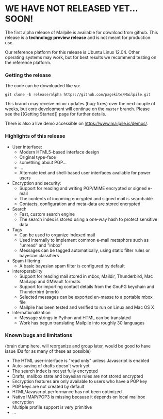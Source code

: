 # WE HAVE NOT RELEASED YET... SOON! #

The first alpha release of Mailpile is available for download from github. This release is a **technology preview release** and is not meant for production use.

Our reference platform for this release is Ubuntu Linux 12.04.  Other operating systems may work, but for best results we recommend testing on the reference platform.


### Getting the release

The code can be downloaded like so:

    git clone -b release/alpha https://github.com/pagekite/Mailpile.git

This branch may receive minor updates (bug-fixes) over the next couple of weeks, but core development will continue on the `master` branch. Please see the [[Getting Started]] page for further details.

There is also a live demo accessible on <https://www.mailpile.is/demos/>.    


### Highlights of this release

* User interface:
   * Modern HTML5-based interface design
   * Original type-face
   * something about PGP...
   * ...
   * Alternate text and shell-based user interfaces available for power users
* Encryption and security:
   * Support for reading and writing PGP/MIME encrypted or signed e-mail
   * The contents of incoming encrypted and signed mail is searchable
   * Contacts, configuration and meta-data are stored encrypted
* Search
   * Fast, custom search engine
   * The search index is stored using a one-way hash to protect sensitive data
* Tags
   * Can be used to organize indexed mail
   * Used internally to implement common e-mail metaphors such as "unread" and "inbox"
   * Messages can be tagged automatically, using static filter rules or bayesian classifiers
* Spam filtering
   * A basic bayesian spam filter is configured by default
* Interoperability
   * Support for reading mail stored in mbox, Maildir, Thunderbird, Mac Mail.app and GMVault formats.
   * Support for importing contact details from the GnuPG keychain and Thunderbird (mork)
   * Selected messages can be exported en-masse to a portable mbox file
   * Mailpile has been tested and verified to run on Linux and Mac OS X
* Internationalization
   * Message strings in Python and HTML can be translated
   * Work has begun translating Mailpile into roughly 30 languages


### Known bugs and limitations

(brain dump here, will reorganize and group later, would be good to have issue IDs for as many of these as possible)

* The HTML user-interface is "read only" unless Javascript is enabled
* Auto-saving of drafts doesn't work yet
* The search index is not yet fully encrypted
* Drafts, mailbox state and bayesian rules are not stored encrypted
* Encryption features are only available to users who have a PGP key
* PGP keys are not created by default
* HTML/Javascript performance has not been optimized
* Native IMAP/POP3 is missing because it depends on local mailbox encryption
* Multiple profile support is very primitive
* ...
